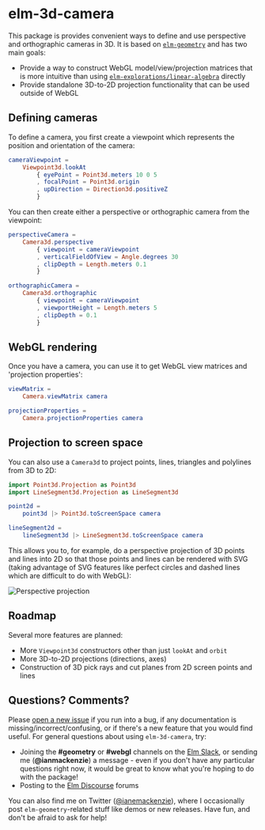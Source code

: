 # elm-3d-camera

This package is provides convenient ways to define and use perspective and
orthographic cameras in 3D. It is based on [`elm-geometry`](http://package.elm-lang.org/packages/ianmackenzie/elm-geometry/latest)
and has two main goals:

  - Provide a way to construct WebGL model/view/projection matrices that is more
    intuitive than using [`elm-explorations/linear-algebra`](http://package.elm-lang.org/packages/elm-explorations/linear-algebra/latest)
    directly
  - Provide standalone 3D-to-2D projection functionality that can be used
    outside of WebGL

## Defining cameras

To define a camera, you first create a viewpoint which represents the position
and orientation of the camera:

```elm
cameraViewpoint =
    Viewpoint3d.lookAt
        { eyePoint = Point3d.meters 10 0 5
        , focalPoint = Point3d.origin
        , upDirection = Direction3d.positiveZ
        }
```

You can then create either a perspective or orthographic camera from the
viewpoint:

```elm
perspectiveCamera =
    Camera3d.perspective
        { viewpoint = cameraViewpoint
        , verticalFieldOfView = Angle.degrees 30
        , clipDepth = Length.meters 0.1
        }

orthographicCamera =
    Camera3d.orthographic
        { viewpoint = cameraViewpoint
        , viewportHeight = Length.meters 5
        , clipDepth = 0.1
        }
```

## WebGL rendering

Once you have a camera, you can use it to get WebGL view matrices and
'projection properties':

```elm
viewMatrix =
    Camera.viewMatrix camera

projectionProperties =
    Camera.projectionProperties camera
```

## Projection to screen space

You can also use a `Camera3d` to project points, lines, triangles and polylines
from 3D to 2D:

```elm
import Point3d.Projection as Point3d
import LineSegment3d.Projection as LineSegment3d

point2d =
    point3d |> Point3d.toScreenSpace camera

lineSegment2d =
    lineSegment3d |> LineSegment3d.toScreenSpace camera
```

This allows you to, for example, do a perspective projection of 3D points and
lines into 2D so that those points and lines can be rendered with SVG (taking
advantage of SVG features like perfect circles and dashed lines which are
difficult to do with WebGL):

![Perspective projection](https://ianmackenzie.github.io/elm-3d-camera/1.0.0/projection.png)

## Roadmap

Several more features are planned:

  - More `Viewpoint3d` constructors other than just `lookAt` and `orbit`
  - More 3D-to-2D projections (directions, axes)
  - Construction of 3D pick rays and cut planes from 2D screen points and lines

## Questions? Comments?

Please [open a new issue](https://github.com/ianmackenzie/elm-3d-camera/issues) if you
run into a bug, if any documentation is missing/incorrect/confusing, or if
there's a new feature that you would find useful. For general questions about
using `elm-3d-camera`, try:

  - Joining the **#geometry** or **#webgl** channels on the [Elm Slack](http://elmlang.herokuapp.com/),
    or sending me (**@ianmackenzie**) a message - even if you don't have any
    particular questions right now, it would be great to know what you're hoping
    to do with the package!
  - Posting to the [Elm Discourse](https://discourse.elm-lang.org/) forums

You can also find me on Twitter ([@ianemackenzie](https://twitter.com/ianemackenzie)),
where I occasionally post `elm-geometry`-related stuff like demos or new
releases. Have fun, and don't be afraid to ask for help!
